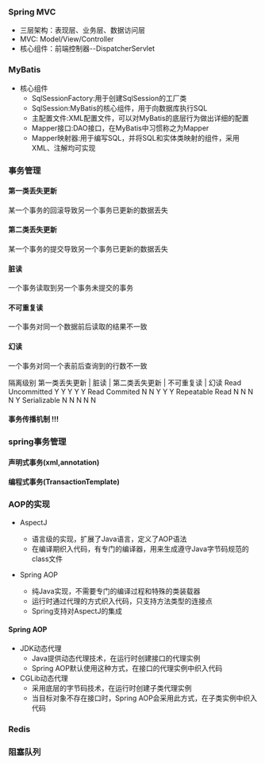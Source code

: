 ### Spring MVC
- 三层架构：表现层、业务层、数据访问层
- MVC: Model/View/Controller
- 核心组件：前端控制器--DispatcherServlet

### MyBatis
- 核心组件
    - SqlSessionFactory:用于创建SqlSession的工厂类
    - SqlSession:MyBatis的核心组件，用于向数据库执行SQL
    - 主配置文件:XML配置文件，可以对MyBatis的底层行为做出详细的配置
    - Mapper接口:DAO接口，在MyBatis中习惯称之为Mapper
    - Mapper映射器:用于编写SQL，并将SQL和实体类映射的组件，采用XML、注解均可实现
  
### 事务管理

#### 第一类丢失更新
某一个事务的回滚导致另一个事务已更新的数据丢失

#### 第二类丢失更新
某一个事务的提交导致另一个事务已更新的数据丢失

#### 脏读
一个事务读取到另一个事务未提交的事务

#### 不可重复读
一个事务对同一个数据前后读取的结果不一致

#### 幻读
一个事务对同一个表前后查询到的行数不一致

隔离级别                第一类丢失更新 | 脏读 | 第二类丢失更新 | 不可重复读 | 幻读
Read Uncommitted          Y           Y        Y            Y        Y 
Read Commited             N           N        Y            Y        Y
Repeatable Read           N           N        N            N        Y 
Serializable              N           N        N            N        N

#### 事务传播机制 !!!

### spring事务管理

#### 声明式事务(xml,annotation)

#### 编程式事务(TransactionTemplate)

### AOP的实现
- AspectJ
  - 语言级的实现，扩展了Java语言，定义了AOP语法
  - 在编译期织入代码，有专门的编译器，用来生成遵守Java字节码规范的class文件

- Spring AOP
  - 纯Java实现，不需要专门的编译过程和特殊的类装载器
  - 运行时通过代理的方式织入代码，只支持方法类型的连接点
  - Spring支持对AspectJ的集成

#### Spring AOP
- JDK动态代理
  - Java提供动态代理技术，在运行时创建接口的代理实例
  - Spring AOP默认使用这种方式，在接口的代理实例中织入代码
- CGLib动态代理
  - 采用底层的字节码技术，在运行时创建子类代理实例
  - 当目标对象不存在接口时，Spring AOP会采用此方式，在子类实例中织入代码

### Redis

### 阻塞队列